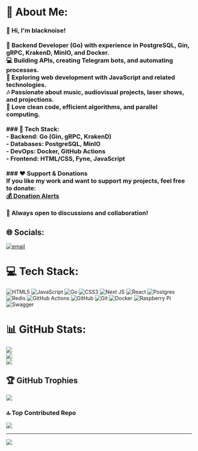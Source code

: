 # 💫 About Me:
### 👋 Hi, I'm blacknoise!<br><br>🚀 **Backend Developer (Go)** with experience in **PostgreSQL, Gin, gRPC, KrakenD, MinIO**, and **Docker**.  <br>💻 Building APIs, creating Telegram bots, and automating processes.  <br>🎨 Exploring **web development with JavaScript** and related technologies.  <br>🎶 Passionate about music, audiovisual projects, laser shows, and projections.  <br>📂 Love clean code, efficient algorithms, and parallel computing.  <br><br>### 🔧 Tech Stack:  <br>- **Backend:** Go (Gin, gRPC, KrakenD)  <br>- **Databases:** PostgreSQL, MinIO  <br>- **DevOps:** Docker, GitHub Actions  <br>- **Frontend:** HTML/CSS, Fyne, JavaScript  <br><br>### ❤️ Support & Donations  <br>If you like my work and want to support my projects, feel free to donate:  <br>[💰 Donation Alerts](https://www.donationalerts.com/r/blacknoise228)  <br><br>💬 Always open to discussions and collaboration!  <br>


## 🌐 Socials:
[![email](https://img.shields.io/badge/Email-D14836?logo=gmail&logoColor=white)](mailto:blacknoise228@gmail.com) 

# 💻 Tech Stack:
![HTML5](https://img.shields.io/badge/html5-%23E34F26.svg?style=for-the-badge&logo=html5&logoColor=white) ![JavaScript](https://img.shields.io/badge/javascript-%23323330.svg?style=for-the-badge&logo=javascript&logoColor=%23F7DF1E) ![Go](https://img.shields.io/badge/go-%2300ADD8.svg?style=for-the-badge&logo=go&logoColor=white) ![CSS3](https://img.shields.io/badge/css3-%231572B6.svg?style=for-the-badge&logo=css3&logoColor=white) ![Next JS](https://img.shields.io/badge/Next-black?style=for-the-badge&logo=next.js&logoColor=white) ![React](https://img.shields.io/badge/react-%2320232a.svg?style=for-the-badge&logo=react&logoColor=%2361DAFB) ![Postgres](https://img.shields.io/badge/postgres-%23316192.svg?style=for-the-badge&logo=postgresql&logoColor=white) ![Redis](https://img.shields.io/badge/redis-%23DD0031.svg?style=for-the-badge&logo=redis&logoColor=white) ![GitHub Actions](https://img.shields.io/badge/github%20actions-%232671E5.svg?style=for-the-badge&logo=githubactions&logoColor=white) ![GitHub](https://img.shields.io/badge/github-%23121011.svg?style=for-the-badge&logo=github&logoColor=white) ![Git](https://img.shields.io/badge/git-%23F05033.svg?style=for-the-badge&logo=git&logoColor=white) ![Docker](https://img.shields.io/badge/docker-%230db7ed.svg?style=for-the-badge&logo=docker&logoColor=white) ![Raspberry Pi](https://img.shields.io/badge/-Raspberry_Pi-C51A4A?style=for-the-badge&logo=Raspberry-Pi) ![Swagger](https://img.shields.io/badge/-Swagger-%23Clojure?style=for-the-badge&logo=swagger&logoColor=white)
# 📊 GitHub Stats:
![](https://github-readme-stats.vercel.app/api?username=blacknoise228&theme=tokyonight&hide_border=false&include_all_commits=false&count_private=false)<br/>
![](https://github-readme-streak-stats.herokuapp.com/?user=blacknoise228&theme=tokyonight&hide_border=false)<br/>
![](https://github-readme-stats.vercel.app/api/top-langs/?username=blacknoise228&theme=tokyonight&hide_border=false&include_all_commits=false&count_private=false&layout=compact)

## 🏆 GitHub Trophies
![](https://github-profile-trophy.vercel.app/?username=blacknoise228&theme=tokyonight&no-frame=false&no-bg=false&margin-w=4)

### 🔝 Top Contributed Repo
![](https://github-contributor-stats.vercel.app/api?username=blacknoise228&limit=5&theme=dark&combine_all_yearly_contributions=true)

---
[![](https://visitcount.itsvg.in/api?id=blacknoise228&icon=0&color=0)](https://visitcount.itsvg.in)

<!-- Proudly created with GPRM ( https://gprm.itsvg.in ) -->

